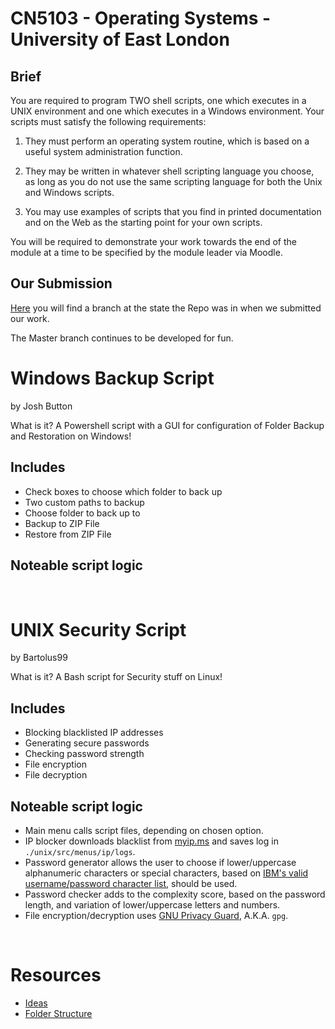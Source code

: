 <h1>CN5103 - Operating Systems - University of East London</h1>
<h2>Brief</h2>
You are required to program TWO shell scripts, one which executes in a UNIX environment and one which executes in a Windows environment.
Your scripts must satisfy the following requirements:

1.	They must perform an operating system routine, which is based on a useful system administration function.

2.	They may be written in whatever shell scripting language you choose, as long as you do not use the same scripting language for both the Unix and Windows scripts.

3.	You may use examples of scripts that you find in printed documentation and on the Web as the starting point for your own scripts.

You will be required to demonstrate your work towards the end of the module at a time to be specified by the module leader via Moodle.

<h2>Our Submission</h2>
<a href="https://github.com/Bartolus99/L5_OS_Coursework/tree/Submitted">Here</a> you will find a branch at the state the Repo was in when we submitted our work. <p>
The Master branch continues to be developed for fun.

<h1> Windows Backup Script </h1>
by Josh Button

What is it?
A Powershell script with a GUI for configuration of Folder Backup and Restoration on Windows!

<h2>Includes</h2>
<ul>
  <li>Check boxes to choose which folder to back up</li>
  <li>Two custom paths to backup</li>
  <li>Choose folder to back up to</li>
  <li>Backup to ZIP File</li>
  <li>Restore from ZIP File</li>
</ul>

<h2>Noteable script logic</h2>
<ul>

</ul>
<br />
<h1> UNIX Security Script </h1>
by Bartolus99

What is it?
A Bash script for Security stuff on Linux!

<h2>Includes</h2>
<ul>
  <li>Blocking blacklisted IP addresses</li>
  <li>Generating secure passwords</li>
  <li>Checking password strength</li>
  <li>File encryption</li>
  <li>File decryption</li>
</ul>
<h2>Noteable script logic</h2>
<ul>
  <li>Main menu calls script files, depending on chosen option.</li>
  <li>IP blocker downloads blacklist from <a href="http://myip.ms/files/blacklist/htaccess/latest_blacklist.txt">myip.ms</a> and saves log in <code>./unix/src/menus/ip/logs</code>.</li>
  <li>Password generator allows the user to choose if lower/uppercase alphanumeric characters or special characters, based on <a href="https://www.ibm.com/support/knowledgecenter/en/SSFPJS_8.5.7/com.ibm.wbpm.imuc.doc/topics/rsec_characters.html">IBM's valid username/password character list</a>, should be used.</li>
  <li>Password checker adds to the complexity score, based on the password length, and variation of lower/uppercase letters and numbers.</li>
  <li>File encryption/decryption uses <a href="https://www.gnupg.org/">GNU Privacy Guard</a>, A.K.A. <code>gpg</code>.</li>
</ul>
<br />
<h1>Resources</h1>
<ul>
  <li><a href="ideas.md">Ideas</a></li>
  <li><a href="folder-structure.md">Folder Structure</a></li>
</ul>
